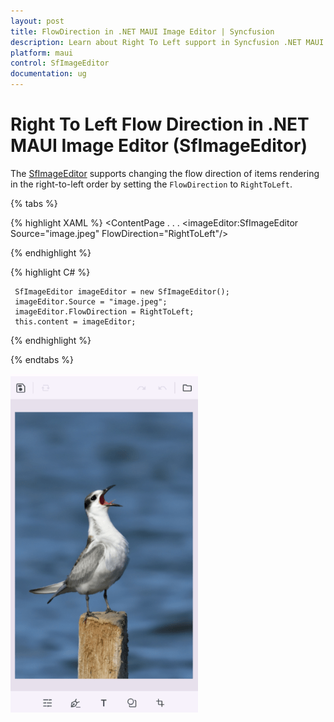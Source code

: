 ```yaml
---
layout: post
title: FlowDirection in .NET MAUI Image Editor | Syncfusion
description: Learn about Right To Left support in Syncfusion .NET MAUI Image Editor(SfImageEditor) control and more.
platform: maui
control: SfImageEditor
documentation: ug
---
```

 
# Right To Left Flow Direction in .NET MAUI Image Editor (SfImageEditor)

The [SfImageEditor](https://www.syncfusion.com/maui-controls/maui-image-editor) supports changing the flow direction of items rendering in the right-to-left order by setting the `FlowDirection` to `RightToLeft`.

{% tabs %}

{% highlight XAML %}
  <ContentPage 
            . . .
            <imageEditor:SfImageEditor Source="image.jpeg" FlowDirection="RightToLeft"/>

   </ContentPage>
     
{% endhighlight %}

{% highlight C# %}
   
     SfImageEditor imageEditor = new SfImageEditor();
     imageEditor.Source = "image.jpeg";
     imageEditor.FlowDirection = RightToLeft;
     this.content = imageEditor;

{% endhighlight %}

{% endtabs %}

![Right to left in .NET MAUI Image Editor](images/right-to-left/right-to-left.png)
